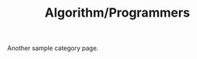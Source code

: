 ﻿---
layout: category
title: Algorithm/Programmers
permalink: '/Algorithm/Programmers'
---

Another sample category page.
